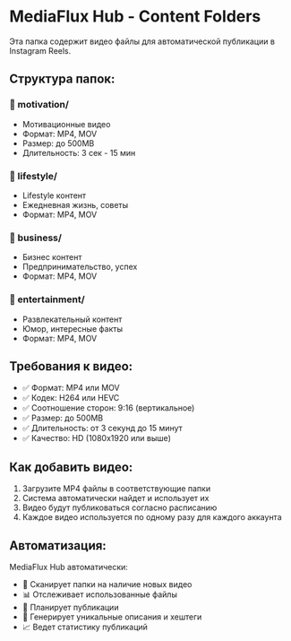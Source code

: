 # MediaFlux Hub - Content Folders

Эта папка содержит видео файлы для автоматической публикации в Instagram Reels.

## Структура папок:

### 📁 motivation/
- Мотивационные видео
- Формат: MP4, MOV
- Размер: до 500MB
- Длительность: 3 сек - 15 мин

### 📁 lifestyle/
- Lifestyle контент
- Ежедневная жизнь, советы
- Формат: MP4, MOV

### 📁 business/
- Бизнес контент
- Предпринимательство, успех
- Формат: MP4, MOV

### 📁 entertainment/
- Развлекательный контент
- Юмор, интересные факты
- Формат: MP4, MOV

## Требования к видео:

- ✅ Формат: MP4 или MOV
- ✅ Кодек: H264 или HEVC
- ✅ Соотношение сторон: 9:16 (вертикальное)
- ✅ Размер: до 500MB
- ✅ Длительность: от 3 секунд до 15 минут
- ✅ Качество: HD (1080x1920 или выше)

## Как добавить видео:

1. Загрузите MP4 файлы в соответствующие папки
2. Система автоматически найдет и использует их
3. Видео будут публиковаться согласно расписанию
4. Каждое видео используется по одному разу для каждого аккаунта

## Автоматизация:

MediaFlux Hub автоматически:
- 🔄 Сканирует папки на наличие новых видео
- 📊 Отслеживает использованные файлы
- 📅 Планирует публикации
- 🎯 Генерирует уникальные описания и хештеги
- 📈 Ведет статистику публикаций 